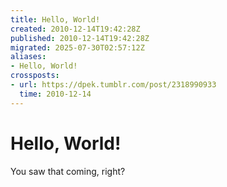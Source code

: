 ```yaml
---
title: Hello, World!
created: 2010-12-14T19:42:28Z
published: 2010-12-14T19:42:28Z
migrated: 2025-07-30T02:57:12Z
aliases:
- Hello, World!
crossposts:
- url: https://dpek.tumblr.com/post/2318990933
  time: 2010-12-14
---
```


# Hello, World!

You saw that coming, right?
